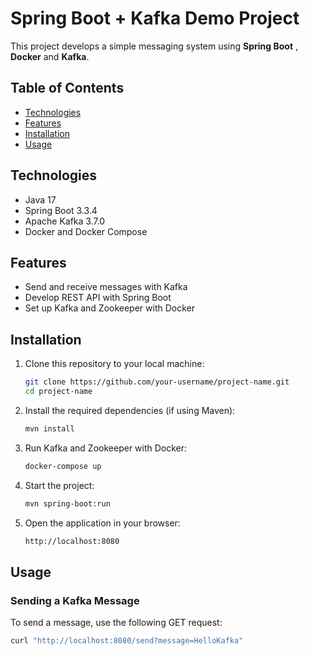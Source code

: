 # Spring Boot + Kafka Demo Project

This project develops a simple messaging system using **Spring Boot** , **Docker** and **Kafka**.

## Table of Contents
- [Technologies](#technologies)
- [Features](#features)
- [Installation](#installation)
- [Usage](#usage)


## Technologies

- Java 17
- Spring Boot 3.3.4
- Apache Kafka 3.7.0
- Docker and Docker Compose

## Features
- Send and receive messages with Kafka
- Develop REST API with Spring Boot
- Set up Kafka and Zookeeper with Docker

## Installation

1. Clone this repository to your local machine:

    ```bash
    git clone https://github.com/your-username/project-name.git
    cd project-name
    ```

2. Install the required dependencies (if using Maven):

    ```bash
    mvn install
    ```

3. Run Kafka and Zookeeper with Docker:

    ```bash
    docker-compose up
    ```

4. Start the project:

    ```bash
    mvn spring-boot:run
    ```

5. Open the application in your browser:

    ```bash
    http://localhost:8080
    ```

## Usage

### Sending a Kafka Message

To send a message, use the following GET request:

```bash
curl "http://localhost:8080/send?message=HelloKafka"

